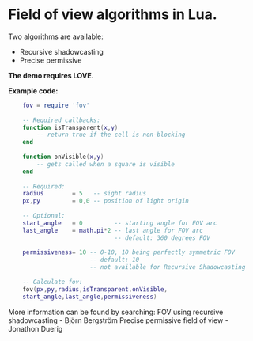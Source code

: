 # __Field of view algorithms in Lua.__

Two algorithms are available: 
* Recursive shadowcasting 
* Precise permissive 

**The demo requires LOVE.**

__Example code:__
```lua
	fov = require 'fov'
	
	-- Required callbacks:
	function isTransparent(x,y)
		-- return true if the cell is non-blocking
	end
	
	function onVisible(x,y)
		-- gets called when a square is visible
	end
	
	-- Required:
	radius        = 5   -- sight radius
	px,py         = 0,0 -- position of light origin
	
	-- Optional:
	start_angle   = 0         -- starting angle for FOV arc
	last_angle    = math.pi*2 -- last angle for FOV arc
	                          -- default: 360 degrees FOV
	                          
	permissiveness= 10 -- 0-10, 10 being perfectly symmetric FOV
	                   -- default: 10
	                   -- not available for Recursive Shadowcasting
	                   
	-- Calculate fov:
	fov(px,py,radius,isTransparent,onVisible,
	start_angle,last_angle,permissiveness)
```

More information can be found by searching:
FOV using recursive shadowcasting - Björn Bergström
Precise permissive field of view - Jonathon Duerig
